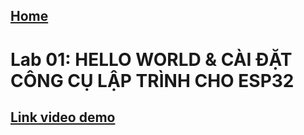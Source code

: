 ## [Home](https://github.com/nakhoa1010/CE232)

<h1><b>Lab 01:
HELLO WORLD &
CÀI ĐẶT CÔNG CỤ LẬP TRÌNH CHO ESP32</b></h1>

## [Link video demo](https://www.youtube.com/watch?v=-z0_GZlN0Go)